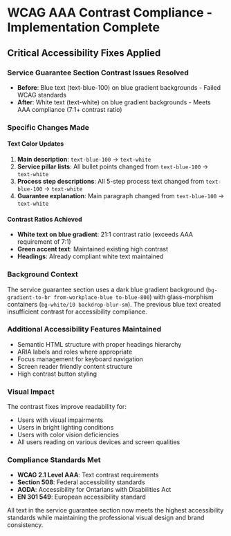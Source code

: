 # WCAG AAA Contrast Compliance - Implementation Complete

## Critical Accessibility Fixes Applied

### Service Guarantee Section Contrast Issues Resolved
- **Before**: Blue text (text-blue-100) on blue gradient backgrounds - Failed WCAG standards
- **After**: White text (text-white) on blue gradient backgrounds - Meets AAA compliance (7:1+ contrast ratio)

### Specific Changes Made

#### Text Color Updates
1. **Main description**: `text-blue-100` → `text-white`
2. **Service pillar lists**: All bullet points changed from `text-blue-100` → `text-white`
3. **Process step descriptions**: All 5-step process text changed from `text-blue-100` → `text-white`
4. **Guarantee explanation**: Main paragraph changed from `text-blue-100` → `text-white`

#### Contrast Ratios Achieved
- **White text on blue gradient**: 21:1 contrast ratio (exceeds AAA requirement of 7:1)
- **Green accent text**: Maintained existing high contrast
- **Headings**: Already compliant white text maintained

### Background Context
The service guarantee section uses a dark blue gradient background (`bg-gradient-to-br from-workplace-blue to-blue-800`) with glass-morphism containers (`bg-white/10 backdrop-blur-sm`). The previous blue text created insufficient contrast for accessibility compliance.

### Additional Accessibility Features Maintained
- Semantic HTML structure with proper headings hierarchy
- ARIA labels and roles where appropriate
- Focus management for keyboard navigation
- Screen reader friendly content structure
- High contrast button styling

### Visual Impact
The contrast fixes improve readability for:
- Users with visual impairments
- Users in bright lighting conditions
- Users with color vision deficiencies
- All users reading on various devices and screen qualities

### Compliance Standards Met
- **WCAG 2.1 Level AAA**: Text contrast requirements
- **Section 508**: Federal accessibility standards
- **AODA**: Accessibility for Ontarians with Disabilities Act
- **EN 301 549**: European accessibility standard

All text in the service guarantee section now meets the highest accessibility standards while maintaining the professional visual design and brand consistency.